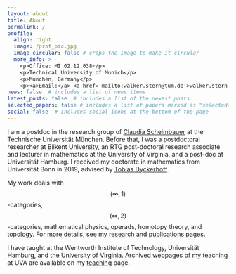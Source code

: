 ```yaml
---
layout: about
title: About
permalink: /
profile:
  align: right
  image: /prof_pic.jpg 
  image_circular: false # crops the image to make it circular
  more_info: >
    <p>Office: MI 02.12.038</p>
    <p>Technical University of Munich</p>
    <p>München, Germany</p>
    <p><a>Email:</a> <a href='mailto:walker.stern@tum.de'>walker.stern (at) tum.de</a></p>
news: false  # includes a list of news items
latest_posts: false  # includes a list of the newest posts
selected_papers: false # includes a list of papers marked as "selected={true}"
social: false  # includes social icons at the bottom of the page
---
```


I am a postdoc in the research group of [Claudia Scheimbauer](http://www.scheimbauer.at/) at the Technische Universität München. Before that, I was a postdoctoral researcher at Bilkent University, an RTG post-doctoral research associate and lecturer in mathematics at the University of Virginia, and a post-doc at Universität Hamburg. I received my doctorate in mathematics from Universität Bonn in 2019, advised by [Tobias Dyckerhoff](https://www.math.uni-hamburg.de/home/dyckerhoff/). 

My work deals with $$(\infty,1)$$-categories, $$(\infty,2)$$-categories, mathematical physics, operads, homotopy theory, and topology. For more details, see my [research]({{site.url}}/research/) and [publications]({{site.url}}/publications/) pages. 

I have taught at the Wentworth Institute of Technology, Universität Hamburg, and the University of Virginia. Archived webpages of my teaching at UVA are available on my [teaching]({{site.url}}/teaching/) page. 
